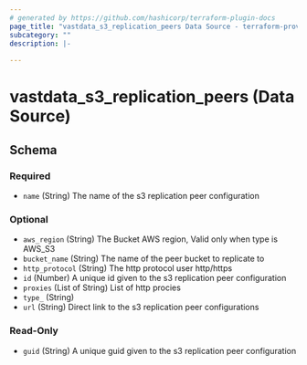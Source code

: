 ```yaml
---
# generated by https://github.com/hashicorp/terraform-plugin-docs
page_title: "vastdata_s3_replication_peers Data Source - terraform-provider-vastdata"
subcategory: ""
description: |-
  
---
```


# vastdata_s3_replication_peers (Data Source)





<!-- schema generated by tfplugindocs -->
## Schema

### Required

- `name` (String) The name of the s3 replication peer configuration

### Optional

- `aws_region` (String) The Bucket AWS region, Valid only when type is AWS_S3
- `bucket_name` (String) The name of the peer bucket to replicate to
- `http_protocol` (String) The http protocol user http/https
- `id` (Number) A unique id given to the s3 replication peer configuration
- `proxies` (List of String) List of http procies
- `type_` (String)
- `url` (String) Direct link to the s3 replication peer configurations

### Read-Only

- `guid` (String) A unique guid given to the s3 replication peer configuration
